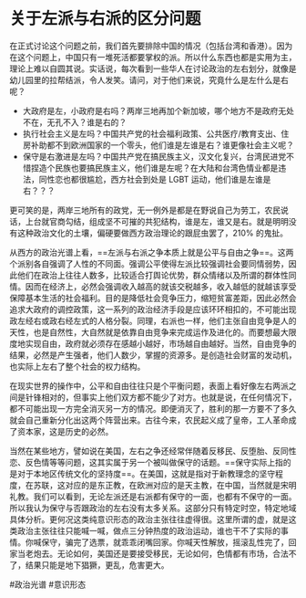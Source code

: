 # 关于左派与右派的区分问题

在正式讨论这个问题之前，我们首先要排除中国的情况（包括台湾和香港）。因为在这个问题上，中国只有一堆死活都要掌权的派。所以什么东西也都是实用为主，理论上难以自圆其说。实话说，每次看到一些华人在讨论政治的左右划分，就像是幼儿园里的拉帮结派，令人发笑。请问，对于他们来说，究竟什么是左什么是右呢？

- 大政府是左，小政府是右吗？两岸三地再加个新加坡，哪个地方不是政府无处不在，无孔不入？谁是右的？
- 执行社会主义是左吗？中国共产党的社会福利政策、公共医疗/教育支出、住房补助都不到欧洲国家的一个零头，他们谁是左谁是右？谁更像社会主义呢？
- 保守是右激进是左吗？中国共产党在搞民族主义，汉文化复兴，台湾民进党不惜捏造个民族也要搞民族主义，他们谁是左呢？在大陆和台湾色情业都是违法，同性恋也都很尴尬，西方社会到处是 LGBT 运动，他们谁是左谁是右？？？

更可笑的是，两岸三地所有的政党，无一例外是都是在野说自己为劳工，农民说话，上台就官商勾结，组成坚不可摧的共犯结构，谁是左，谁又是右。就是明明没有这种政治文化的土壤，偏硬要做西方政治理论的跟屁虫罢了，210% 的鬼扯。

从西方的政治光谱上看，==左派与右派之争本质上就是公平与自由之争==。这两个派别各自强调了人性的不同面。强调公平使得左派比较强调社会要同情弱势，因此他们在政治上往往人数多，比较适合打舆论优势，群众情绪以及所谓的群体性同情。因而在经济上，必然会强调收入越高的就该交税越多，收入越低的就越该享受保障基本生活的社会福利。目的是降低社会竞争压力，缩短贫富差距，因此必然会追求大政府的调控政策，这一系列的政治经济手段是应该环环相扣的，不可能出现政左经右或政右经左式的人格分裂。同理，右派也一样，他们主张自由竞争是人的天性，也是自然性，大自然就是依靠自由竞争来完成运作及进化的。而要想最大限度地实现自由，政府就必须存在感越小越好，市场越自由越好。当然，自由竞争的结果，必然是产生强者，他们人数少，掌握的资源多。是创造社会财富的发动机，也实际上左右了整个社会的权力结构。

在现实世界的操作中，公平和自由往往只是个平衡问题，表面上看好像左右两派之间是针锋相对的，但事实上他们双方都不能少了对方。也就是说，在任何情况下，都不可能出现一方完全消灭另一方的情况。即便消灭了，胜利的那一方要不了多久就会自己重新分化出这两个阵营出来。古往今来，农民起义成了皇帝，工人革命成了资本家，这是历史的必然。

当然在某些地方，譬如说在美国，左右之争还经常伴随着反移民、反堕胎、反同性恋、反色情等等问题，这其实属于另一个被叫做保守的话题。==保守实际上指的是对于本地区传统文化的坚持度==。在美国，这就是指对于新教理念的坚守程度，在苏联，这对应的是东正教，在欧洲对应的是天主教，在中国，当然就是宋明礼教。我们可以看到，无论左派还是右派都有保守的一面，也都有不保守的一面。所以我认为保守与否跟政治的左右没有太多关系。这部分只有特定时空，特定地域具体分析。更何况这类纯意识形态的政治主张往往虚得很。这里所谓的虚，就是这类政治主张往往只能喊一喊，做点三分钟热度的政治运动，谁也干不了实际的事情。你喊保守，骗完了选票，就乖乖闭嘴回家。你喊天性解放，摇滚乱性完了，回家当老炮去。无论如何，美国还是要接受移民，无论如何，色情都有市场，合法不了，结果只能是地下猖獗，更乱，危害更大。

<!-- Obsidian Tags -->

#政治光谱
#意识形态 
